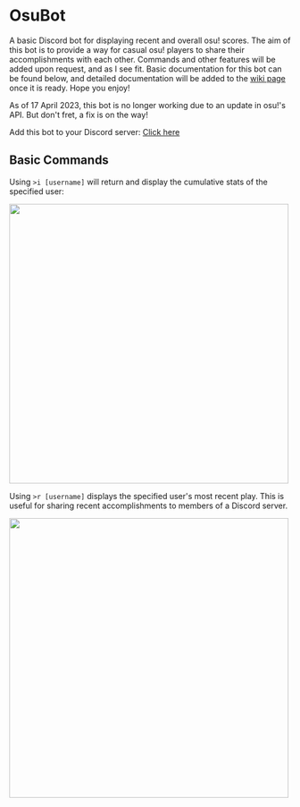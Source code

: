 # OsuBot
A basic Discord bot for displaying recent and overall osu! scores. The aim of this bot is to provide a way for casual osu! players to share their accomplishments with each other. Commands and other features will be added upon request, and as I see fit. Basic documentation for this bot can be found below, and detailed documentation will be added to the [wiki page](https://github.com/azn-abel/OsuBot/wiki) once it is ready. Hope you enjoy!

As of 17 April 2023, this bot is no longer working due to an update in osu!'s API. But don't fret, a fix is on the way!

Add this bot to your Discord server: [Click here](https://discord.com/api/oauth2/authorize?client_id=843169608852570184&permissions=534723816512&scope=bot)

## Basic Commands
Using ```>i [username]``` will return and display the cumulative stats of the specified user:

<img src="https://user-images.githubusercontent.com/66392457/230696787-4f4647b8-c277-47da-8b04-948a966e1a27.png" width=500 />

Using ```>r [username]``` displays the specified user's most recent play.
This is useful for sharing recent accomplishments to members of a Discord server.

<img src="https://user-images.githubusercontent.com/66392457/230696826-54b57f67-0500-4965-be82-7f59e85c04e9.png" width=500 />



